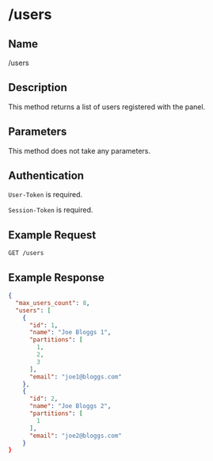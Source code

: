 # /users

## Name
/users

## Description
This method returns a list of users registered with the panel.

## Parameters
This method does not take any parameters.

## Authentication
`User-Token` is required.

`Session-Token` is required.

## Example Request
`GET /users`

## Example Response
```json
{
  "max_users_count": 8,
  "users": [
    {
      "id": 1,
      "name": "Joe Bloggs 1",
      "partitions": [
        1,
        2,
        3
      ],
      "email": "joe1@bloggs.com"
    },
    {
      "id": 2,
      "name": "Joe Bloggs 2",
      "partitions": [
        1
      ],
      "email": "joe2@bloggs.com"
    }
}
```
